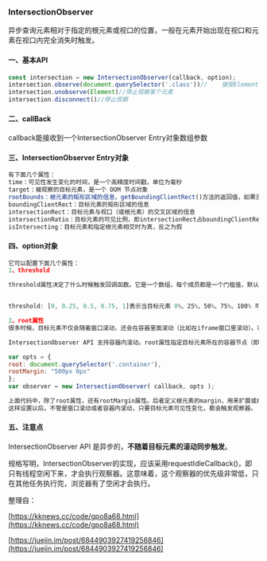 ### IntersectionObserver

异步查询元素相对于指定的根元素或视口的位置，一般在元素开始出现在视口和元素在视口内完全消失时触发。

#### 一、基本API

```js
const intersection = new IntersectionObserver(callback, option);
intersection.observe(document.querySelector('.class'))//    接受Element
intersection.unobserve(Element)//停止观察某个元素
intersection.disconnect()//停止观察
```

#### 二、callBack

callback能接收到一个IntersectionObserver Entry对象数组参数

#### 三、IntersectionObserver Entry对象

```js
有下面几个属性：
time：可见性发生变化的时间，是一个高精度时间戳，单位为毫秒
target：被观察的目标元素，是一个 DOM 节点对象
rootBounds：根元素的矩形区域的信息，getBoundingClientRect()方法的返回值，如果没有根元素（即直接相对于视口滚动），则返回null
boundingClientRect：目标元素的矩形区域的信息
intersectionRect：目标元素与视口（或根元素）的交叉区域的信息
intersectionRatio：目标元素的可见比例，即intersectionRect占boundingClientRect的比例，完全可见时为1，完全不可见时小于等于0
isIntersecting：目标元素和指定根元素相交时为真，反之为假
```

#### 四、option对象

```js
它可以配置下面几个属性：
1、threshold

threshold属性决定了什么时候触发回调函数。它是一个数组，每个成员都是一个门槛值，默认为[0]，即交叉比例（intersectionRatio）达到0时触发回调函数。


threshold: [0, 0.25, 0.5, 0.75, 1]表示当目标元素 0%、25%、50%、75%、100% 可见时，会触发回调函数。

2、root属性
很多时候，目标元素不仅会随着窗口滚动，还会在容器里面滚动（比如在iframe窗口里滚动）。容器内滚动也会影响目标元素的可见性

IntersectionObserver API 支持容器内滚动。root属性指定目标元素所在的容器节点（即根元素）。注意，容器元素必须是目标元素的祖先节点。

var opts = {
root: document.querySelector('.container'),
rootMargin: "500px 0px"
};
var observer = new IntersectionObserver( callback, opts );

上面代码中，除了root属性，还有rootMargin属性。后者定义根元素的margin，用来扩展或缩小rootBounds这个矩形的大小，从而影响intersectionRect交叉区域的大小。它使用CSS的定义方法，比如10px 20px 30px 40px，表示 top、right、bottom 和 left 四个方向的值。
这样设置以后，不管是窗口滚动或者容器内滚动，只要目标元素可见性变化，都会触发观察器。

```

#### 五、注意点

IntersectionObserver API 是异步的，**不随着目标元素的滚动同步触发**。

规格写明，IntersectionObserver的实现，应该采用requestIdleCallback()，即只有线程空闲下来，才会执行观察器。这意味着，这个观察器的优先级非常低，只在其他任务执行完，浏览器有了空闲才会执行。

整理自：

[https://kknews.cc/code/gpo8a68.html](https://kknews.cc/code/gpo8a68.html)

[https://juejin.im/post/6844903927419256846](https://juejin.im/post/6844903927419256846)



